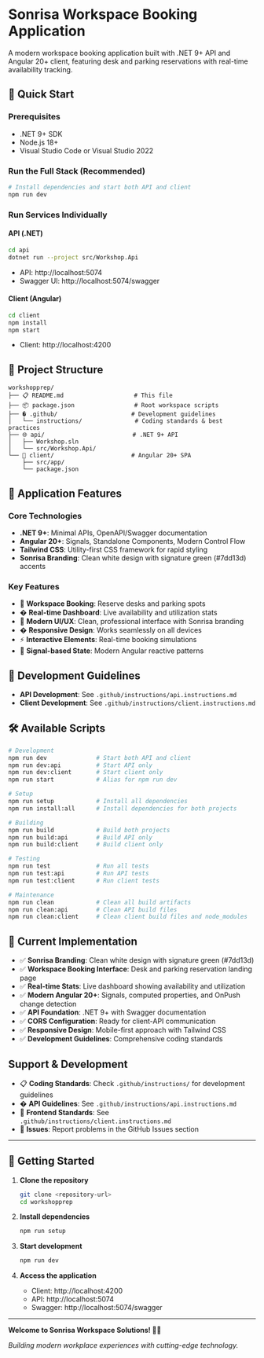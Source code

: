 # Sonrisa Workspace Booking Application

A modern workspace booking application built with .NET 9+ API and Angular 20+ client, featuring desk and parking reservations with real-time availability tracking.

## 🚀 Quick Start

### Prerequisites
- .NET 9+ SDK
- Node.js 18+ 
- Visual Studio Code or Visual Studio 2022

### Run the Full Stack (Recommended)
```bash
# Install dependencies and start both API and client
npm run dev
```

### Run Services Individually

#### API (.NET)
```bash
cd api
dotnet run --project src/Workshop.Api
```
- API: http://localhost:5074
- Swagger UI: http://localhost:5074/swagger

#### Client (Angular)
```bash
cd client
npm install
npm start
```
- Client: http://localhost:4200

## 📁 Project Structure

```
workshopprep/
├── 📋 README.md                    # This file
├── 📦 package.json                 # Root workspace scripts
├── � .github/                     # Development guidelines
│   └── instructions/               # Coding standards & best practices
├── 🌐 api/                         # .NET 9+ API
│   ├── Workshop.sln
│   └── src/Workshop.Api/
└── 📱 client/                      # Angular 20+ SPA
    ├── src/app/
    └── package.json
```

## 🎯 Application Features

### Core Technologies
- **.NET 9+**: Minimal APIs, OpenAPI/Swagger documentation
- **Angular 20+**: Signals, Standalone Components, Modern Control Flow
- **Tailwind CSS**: Utility-first CSS framework for rapid styling
- **Sonrisa Branding**: Clean white design with signature green (#7dd13d) accents

### Key Features
- 🏢 **Workspace Booking**: Reserve desks and parking spots
- � **Real-time Dashboard**: Live availability and utilization stats
- 🎨 **Modern UI/UX**: Clean, professional interface with Sonrisa branding
- � **Responsive Design**: Works seamlessly on all devices
- ⚡ **Interactive Elements**: Real-time booking simulations
- 🔄 **Signal-based State**: Modern Angular reactive patterns

## 📖 Development Guidelines

- **API Development**: See `.github/instructions/api.instructions.md`
- **Client Development**: See `.github/instructions/client.instructions.md`

## 🛠️ Available Scripts

```bash
# Development
npm run dev              # Start both API and client
npm run dev:api          # Start API only
npm run dev:client       # Start client only
npm run start            # Alias for npm run dev

# Setup
npm run setup            # Install all dependencies
npm run install:all      # Install dependencies for both projects

# Building
npm run build            # Build both projects
npm run build:api        # Build API only
npm run build:client     # Build client only

# Testing
npm run test             # Run all tests
npm run test:api         # Run API tests
npm run test:client      # Run client tests

# Maintenance
npm run clean            # Clean all build artifacts
npm run clean:api        # Clean API build files
npm run clean:client     # Clean client build files and node_modules
```

## 🌟 Current Implementation

- ✅ **Sonrisa Branding**: Clean white design with signature green (#7dd13d)
- ✅ **Workspace Booking Interface**: Desk and parking reservation landing page
- ✅ **Real-time Stats**: Live dashboard showing availability and utilization
- ✅ **Modern Angular 20+**: Signals, computed properties, and OnPush change detection
- ✅ **API Foundation**: .NET 9+ with Swagger documentation
- ✅ **CORS Configuration**: Ready for client-API communication
- ✅ **Responsive Design**: Mobile-first approach with Tailwind CSS
- ✅ **Development Guidelines**: Comprehensive coding standards

##  Support & Development

- 📋 **Coding Standards**: Check `.github/instructions/` for development guidelines
- � **API Guidelines**: See `.github/instructions/api.instructions.md`
- 🎨 **Frontend Standards**: See `.github/instructions/client.instructions.md`
- 🐛 **Issues**: Report problems in the GitHub Issues section

---

## 🚀 Getting Started

1. **Clone the repository**
   ```bash
   git clone <repository-url>
   cd workshopprep
   ```

2. **Install dependencies**
   ```bash
   npm run setup
   ```

3. **Start development**
   ```bash
   npm run dev
   ```

4. **Access the application**
   - Client: http://localhost:4200
   - API: http://localhost:5074
   - Swagger: http://localhost:5074/swagger

---

**Welcome to Sonrisa Workspace Solutions! 🏢✨**

*Building modern workplace experiences with cutting-edge technology.*